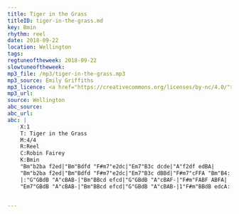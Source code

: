 ```yaml
---
title: Tiger in the Grass
titleID: tiger-in-the-grass.md
key: Bmin
rhythm: reel
date: 2018-09-22
location: Wellington
tags:
regtuneoftheweek: 2018-09-22
slowtuneoftheweek:
mp3_file: /mp3/tiger-in-the-grass.mp3
mp3_source: Emily Griffiths
mp3_licence: <a href="https://creativecommons.org/licenses/by-nc/4.0/">CC-BY-NC-4.0</a>
mp3_url:
source: Wellington
abc_source:
abc_url:
abc: |
    X:1
    T: Tiger in the Grass
    M:4/4
    R:Reel
    C:Robin Fairey
    K:Bmin
    "Bm"b2ba f2ed|"Bm"Bdfd "F#m7"e2dc|"Em7"B3c dcde|"A"f2df edBA|
    "Bm"b2ba f2ed|"Bm"Bdfd "F#m7"e2dc|"Em7"B3c dBBd|"F#m7"cFFA "Bm"B4:|
    |:"G"GBdB "A"cBAB-|"Bm"BBcd efcd|"G"GBdB "A"cBAF-|"F#m"FABF ABFA|
    "Em7"GBdB "A"cBAB-|"Bm"BBcd efcd|"G"GBdB "A"cBAB-|1"F#m"BBdB edcA:|2"A"BBcd "Bm"efaf|| b4|]


---
```

